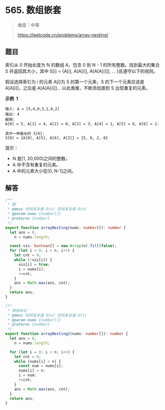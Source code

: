 # 565. 数组嵌套

> 难度：中等
>
> https://leetcode.cn/problems/array-nesting/

## 题目

索引从 0 开始长度为 N 的数组 A，包含 0 到 N - 1 的所有整数。找到最大的集合 S 并返回其大小，其中 S[i] = {A[i], A[A[i]], A[A[A[i]]], ... }且遵守以下的规则。

假设选择索引为 i 的元素 A[i]为 S 的第一个元素，S 的下一个元素应该是 A[A[i]]，之后是 A[A[A[i]]]... 以此类推，不断添加直到 S 出现重复的元素。

**示例  1**

```
输入: A = [5,4,0,3,1,6,2]
输出: 4
解释:
A[0] = 5, A[1] = 4, A[2] = 0, A[3] = 3, A[4] = 1, A[5] = 6, A[6] = 2.

其中一种最长的 S[K]:
S[0] = {A[0], A[5], A[6], A[2]} = {5, 6, 2, 0}
```

提示：

- N 是[1, 20,000]之间的整数。
- A 中不含有重复的元素。
- A 中的元素大小在[0, N-1]之间。

## 解答

```typescript
/**
 * 图
 * @desc 时间复杂度 O(n) 空间复杂度 O(n)
 * @param nums {number[]}
 * @returns {number}
 */
export function arrayNesting(nums: number[]): number {
  let ans = 0,
    n = nums.length;

  const vis: boolean[] = new Array(n).fill(false);
  for (let i = 0; i < n; i++) {
    let cnt = 0;
    while (!vis[i]) {
      vis[i] = true;
      i = nums[i];
      ++cnt;
    }
    ans = Math.max(ans, cnt);
  }
  return ans;
}

/**
 * 原地标记
 * @desc 时间复杂度 O(n) 空间复杂度 O(1)
 * @param nums {number[]}
 * @returns {number}
 */
export function arrayNesting2(nums: number[]): number {
  let ans = 0,
    n = nums.length;

  for (let i = 0; i < n; i++) {
    let cnt = 0;
    while (nums[i] < n) {
      const num = nums[i];
      nums[i] = n;
      i = num;
      ++cnt;
    }
    ans = Math.max(ans, cnt);
  }
  return ans;
}
```
